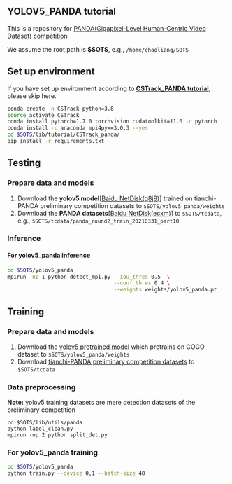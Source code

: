 ## YOLOV5_PANDA tutorial

This is a repository for [PANDA(Gigapixel-Level Human-Centric Video Dataset) competition](https://tianchi.aliyun.com/competition/entrance/531855/introduction)

We assume the root path is **$SOTS**, e.g., `/home/chaoliang/SOTS`

## Set up environment

If you have set up environment according to **[CSTrack_PANDA tutorial](https://github.com/JudasDie/SOTS/blob/master/lib/tutorial/CSTrack_panda/CSTrack_PANDA.md)**, please skip here. 

```bash
conda create -n CSTrack python=3.8
source activate CSTrack
conda install pytorch=1.7.0 torchvision cudatoolkit=11.0 -c pytorch
conda install -c anaconda mpi4py==3.0.3 --yes
cd $SOTS/lib/tutorial/CSTrack_panda/
pip install -r requirements.txt
```

## Testing

### Prepare data and models

1. Download the **yolov5 model**[[Baidu NetDisk(q8j9)](https://pan.baidu.com/s/1lqByflTMAdhgYUzjW4Fr5g)] trained on tianchi-PANDA preliminary competition datasets to `$SOTS/yolov5_panda/weights`
2. Download the **PANDA datasets**[[Baidu NetDisk(ecxm)]](https://pan.baidu.com/s/1yVl-fHxyF7mhDYwsmdNTUA)  to `$SOTS/tcdata`, e.g., `$SOTS/tcdata/panda_round2_train_20210331_part10`

### Inference

#### For yolov5_panda inference

```bash
cd $SOTS/yolov5_panda
mpirun -np 1 python detect_mpi.py --iou_thres 0.5  \
                                  --conf_thres 0.4 \
                                  --weights weights/yolov5_panda.pt 
```

## Training

### Prepare data and models

1. Download the [yolov5 pretrained model](https://github.com/ultralytics/yolov5/releases/download/v5.0/yolov5x.pt) which pretrains on COCO dataset to `$SOTS/yolov5_panda/weights`
2. Download  [tianchi-PANDA  preliminary competition datasets](https://tianchi.aliyun.com/competition/entrance/531855/information) to `$SOTS/tcdata`

### Data preprocessing

**Note:** yolov5 training datasets are mere detection datasets of the preliminary competition

```
cd $SOTS/lib/utils/panda
python label_clean.py
mpirun -np 2 python split_det.py
```

### For yolov5_panda training

```bash
cd $SOTS/yolov5_panda
python train.py --device 0,1 --batch-size 48
```


